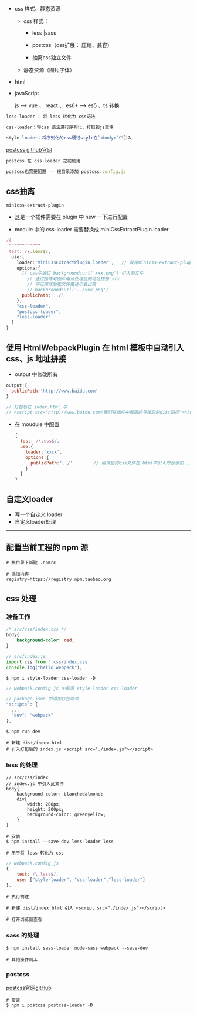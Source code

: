 

+ css 样式、静态资源

  + css 样式：

    + less |sass

    + postcss（css扩展： 压缩、兼容）

    + 抽离css独立文件

  + 静态资源（图片字体）

+ html 

+ javaScript

  js --> vue  、 react 、 es6+ --> es5 、ts 转换 



```js
less-loader : 将 less 转化为 css语法

css-loader：将css 语法进行序列化，打包到js文件

style-loader：将序列化的css通过style在`<body>`中引入
```



[postcss    github官网](https://github.com/postcss/postcss/blob/master/docs/README-cn.md)

```js
postcss 在 css-loader 之前使用

postcss也需要配置 -- 根目录添加 postcss.config.js
```

## css抽离

`minicss-extract-plugin`

+ 这是一个插件需要在 plugin 中 new 一下进行配置

+ module 中的 css-loader 需要替换成 miniCssExtractPlugin.loader 

```js
/{
 “”“”“”“”“”“”
 test: /\.less$/,
  use:[
    loader:'MiniCssExtractPlugin.loader',	// 使用minicss-extract-plugin抽离css
    options:{
      // css中通过 background:url('xxx.png') 引入的文件
    	// 通过插件对图片编译处理后的地址拼接 xxx
    	// 保证编译后能文件路径不会出错
    	// background:url('../xxx.png')
      publicPath:'../'		
    },
    "css-loader",
    "postcss-loader",
    "less-loader"
  ]
}
```



## 使用 HtmlWebpackPlugin 在 html 模板中自动引入css、js 地址拼接

+ output 中修改所有

```js
output:{
  publicPath:'http://www.baidu.com'
}

// 打包后在 index.html 中
// <script src="http://www.baidu.com/我们在插件中配置的导报后的dist路径"></script>
```

+ 在 moudule 中配置

  ```js
  {
    test: /\.css$/,
    use:{
      loader:'xxxx',
      options:{
        publicPath:'../'		// 编译后的css文件在 html中引入时会添加 ../+编译后地址
      }
    }
  }
  ```

  

## 自定义loader

+ 写一个自定义 loader
+ 自定义loader处理



--------



## 配置当前工程的 npm 源

```shell
# 根目录下新建 .npmrc

# 添加内容
registry=https://registry.npm.taobao.org
```



## css 处理

### 准备工作

```css
/* src/css/index.css */
body{
    background-color: red;
}
```

```js
// src/index.js
import css from '.css/index.css'
console.log("hello webpack");
```

```shell
$ npm i style-loader css-loader -D
```

```js
// webpack.config.js 中配置 style-loader css-loader

// package.json 中添加打包命令
"scripts": {
  ...
  "dev": "webpack"
},
```

```shell
$ npm run dev

# 新建 dist/index.html
# 引入打包后的 index.js <script src="./index.js"></script>
```



### less 的处理

```less
// src/css/index
// index.js 中引入此文件
body{
    background-color: blanchedalmond;
    div{
        width: 200px;
        height: 200px;
        background-color: greenyellow;
    }
}
```

```shell
# 安装
$ npm install --save-dev less-loader less

# 用于将 less 转化为 css
```

```js
// webpack.config.js
{
    test: /\.less$/,
    use: ["style-loader", "css-loader","less-loader"]
},
```

```shell
# 执行构建

# 新建 dist/index.html 引入 <script src="./index.js"></script>

# 打开浏览器查看
```



### sass 的处理

```shell
$ npm install sass-loader node-sass webpack --save-dev

# 其他操作同上
```



### postcss

[postcss官网gitHub](https://github.com/postcss/postcss/blob/master/docs/README-cn.md)

```shell
# 安装
$ npm i postcss postcss-loader -D
```

